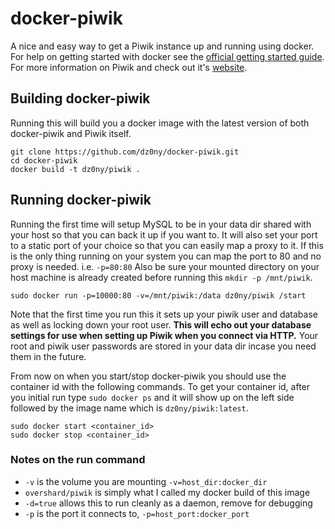 # docker-piwik

A nice and easy way to get a Piwik instance up and running using docker. For
help on getting started with docker see the [official getting started guide][0].
For more information on Piwik and check out it's [website][1].


## Building docker-piwik

Running this will build you a docker image with the latest version of both
docker-piwik and Piwik itself.

    git clone https://github.com/dz0ny/docker-piwik.git
    cd docker-piwik
    docker build -t dz0ny/piwik .


## Running docker-piwik

Running the first time will setup MySQL to be in your data dir shared with your
host so that you can back it up if you want to. It will also set your port to
a static port of your choice so that you can easily map a proxy to it. If this
is the only thing running on your system you can map the port to 80 and no
proxy is needed. i.e. `-p=80:80` Also be sure your mounted directory on your
host machine is already created before running this `mkdir -p /mnt/piwik`.

    sudo docker run -p=10000:80 -v=/mnt/piwik:/data dz0ny/piwik /start

Note that the first time you run this it sets up your piwik user and database
as well as locking down your root user. **This will echo out your database
settings for use when setting up Piwik when you connect via HTTP.** Your root
and piwik user passwords are stored in your data dir incase you need them in the
future.

From now on when you start/stop docker-piwik you should use the container id
with the following commands. To get your container id, after you initial run
type `sudo docker ps` and it will show up on the left side followed by the image
name which is `dz0ny/piwik:latest`.

    sudo docker start <container_id>
    sudo docker stop <container_id>

### Notes on the run command

 + `-v` is the volume you are mounting `-v=host_dir:docker_dir`
 + `overshard/piwik` is simply what I called my docker build of this image
 + `-d=true` allows this to run cleanly as a daemon, remove for debugging
 + `-p` is the port it connects to, `-p=host_port:docker_port`


[0]: http://www.docker.io/gettingstarted/
[1]: http://piwik.org/

